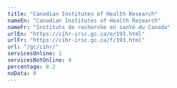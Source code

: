 ```yaml
---
title: "Canadian Institutes of Health Research"
nameEn: "Canadian Institutes of Health Research"
nameFr: "Instituts de recherche en santé du Canada"
urlEn: "https://cihr-irsc.gc.ca/e/193.html"
urlFr: "https://cihr-irsc.gc.ca/f/193.html"
url: "/gc/cihr/"
servicesOnline: 1
servicesNotOnline: 4
percentage: 0.2
noData: 0
---
```


